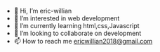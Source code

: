 - 👋 Hi, I’m eric-willian
- 👀 I’m interested in web development
- 🌱 I’m currently learning html,css,Javascript 
- 💞️ I’m looking to collaborate on development
- 📫 How to reach me ericwillian2018@gmail.com 
